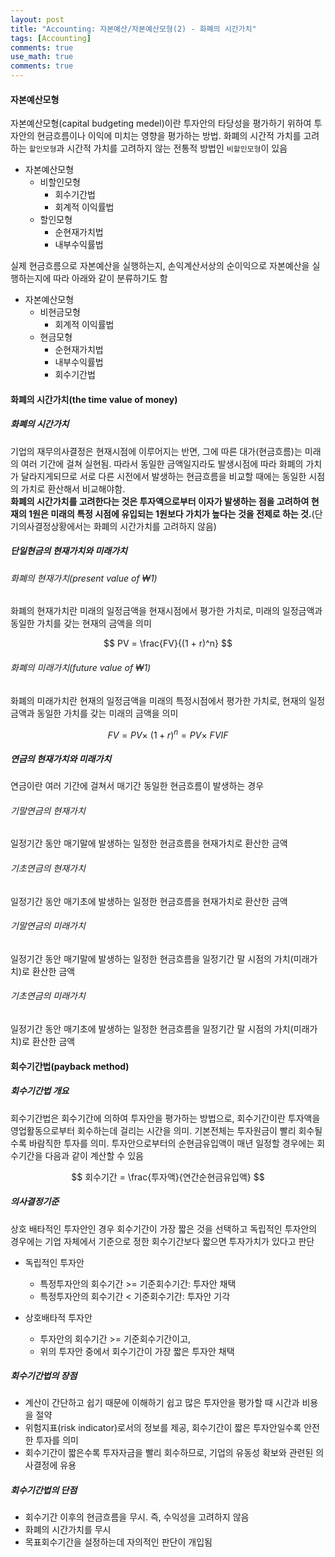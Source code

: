 ```yaml
---
layout: post
title: "Accounting: 자본예산/자본예산모형(2) - 화폐의 시간가치"
tags: [Accounting]
comments: true
use_math: true
comments: true
---
```


#### 자본예산모형
자본예산모형(capital budgeting medel)이란 투자안의 타당성을 평가하기 위하여 투자안의 현금흐름이나 이익에 미치는 영향을 평가하는 방법. 화폐의 시간적 가치를 고려하는 `할인모형`과 시간적 가치를 고려하지 않는 전통적 방법인 `비할인모형`이 있음

- 자본예산모형
  - 비할인모형
    - 회수기간법
    - 회계적 이익률법
  - 할인모형
    - 순현재가치법
    - 내부수익률법

실제 현금흐름으로 자본예산을 실행하는지, 손익계산서상의 순이익으로 자본예산을 실행하는지에 따라 아래와 같이 분류하기도 함
- 자본예산모형
  - 비현금모형
    - 회계적 이익률법
  - 현금모형
    - 순현재가치법
    - 내부수익률법
    - 회수기간법

#### 화폐의 시간가치(the time value of money)
##### 화폐의 시간가치
기업의 재무의사결정은 현재시점에 이루어지는 반면, 그에 따른 대가(현금흐름)는 미래의 여러 기간에 걸쳐 실현됨. 따라서 동일한 금액일지라도 발생시점에 따라 화폐의 가치가 달라지게되므로 서로 다른 시전에서 발생하는 현금흐름을 비교할 때에는 동일한 시점의 가치로 환산해서 비교해야함.  
**화폐의 시간가치를 고려한다는 것은 투자액으로부터 이자가 발생하는 점을 고려하여 현재의 1원은 미래의 특정 시점에 유입되는 1원보다 가치가 높다는 것을 전제로 하는 것.**(단기의사결정상황에서는 화폐의 시간가치를 고려하지 않음)

##### 단일현금의 현재가치와 미래가치
###### 화폐의 현재가치(present value of ₩1)
화폐의 현재가치란 미래의 일정금액을 현재시점에서 평가한 가치로, 미래의 일정금액과 동일한 가치를 갖는 현재의 금액을 의미

$$
PV = \frac{FV}{(1 + r)^n}
$$

###### 화폐의 미래가치(future value of ₩1) 
화폐의 미래가치란 현재의 일정금액을 미래의 특정시점에서 평가한 가치로, 현재의 일정금액과 동일한 가치를 갖는 미래의 금액을 의미

$$
FV = PV \times\ (1+r)^n = PV \times\ FVIF
$$

##### 연금의 현재가치와 미래가치
연금이란 여러 기간에 걸쳐서 매기간 동일한 현금흐름이 발생하는 경우
###### 기말연금의 현재가치
일정기간 동안 매기말에 발생하는 일정한 현금흐름을 현재가치로 환산한 금액
###### 기초연금의 현재가치
일정기간 동안 매기초에 발생하는 일정한 현금흐름을 현재가치로 환산한 금액
###### 기말연금의 미래가치
일정기간 동안 매기말에 발생하는 일정한 현금흐름을 일정기간 말 시점의 가치(미래가치)로 환산한 금액
###### 기초연금의 미래가치
일정기간 동안 매기초에 발생하는 일정한 현금흐름을 일정기간 말 시점의 가치(미래가치)로 환산한 금액


#### 회수기간법(payback method)
##### 회수기간법 개요
회수기간법은 회수기간에 의하여 투자안을 평가하는 방법으로, 회수기간이란 투자액을 영업활동으로부터 회수하는데 걸리는 시간을 의미. 기본전체는 투자원금이 빨리 회수될수록 바람직한 투자를 의미. 투자안으로부터의 순현금유입액이 매년 일정할 경우에는 회수기간을 다음과 같이 계산할 수 있음

$$
회수기간 = \frac{투자액}{연간순현금유입액}
$$

##### 의사결정기준
상호 배타적인 투자안인 경우 회수기간이 가장 짧은 것을 선택하고 독립적인 투자안의 경우에는 기업 자체에서 기준으로 정한 회수기간보다 짧으면 투자가치가 있다고 판단
- 독립적인 투자안
  - 특정투자안의 회수기간 >= 기준회수기간: 투자안 채택
  - 특정투자안의 회수기간 <  기준회수기간: 투자안 기각

- 상호배타적 투자안
  - 투자안의 회수기간 >= 기준회수기간이고,
  - 위의 투자안 중에서 회수기간이 가장 짧은 투자안 채택

##### 회수기간법의 장점
- 계산이 간단하고 쉽기 때문에 이해하기 쉽고 많은 투자안을 평가할 때 시간과 비용을 절약
- 위험지표(risk indicator)로서의 정보를 제공, 회수기간이 짧은 투자안일수록 안전한 투자를 의미
- 회수기간이 짧은수록 투자자금을 빨리 회수하므로, 기업의 유동성 확보와 관련된 의사결정에 유용

##### 회수기간법의 단점
- 회수기간 이후의 현금흐름을 무시. 즉, 수익성을 고려하지 않음
- 화폐의 시간가치를 무시
- 목표회수기간을 설정하는데 자의적인 판단이 개입됨


